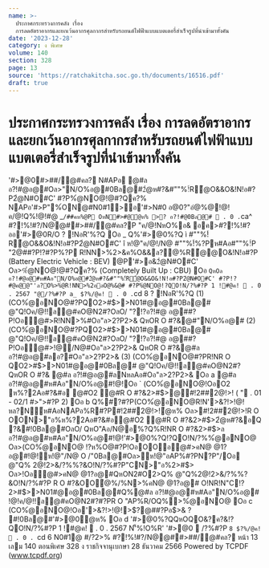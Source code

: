 ```yaml
---
name: >-
  ประกาศกระทรวงการคลัง เรื่อง
  การลดอัตราอากรและยกเว้นอากรศุลกากรสำหรับรถยนต์ไฟฟ้าแบบแบตเตอรี่สำเร็จรูปที่นำเข้ามาทั้งคัน
date: '2023-12-28'
category: ง พิเศษ
volume: 140
section: 328
page: 13
source: 'https://ratchakitcha.soc.go.th/documents/16516.pdf'
draft: true
---
```


# ประกาศกระทรวงการคลัง เรื่อง การลดอัตราอากรและยกเว้นอากรศุลกากรสำหรับรถยนต์ไฟฟ้าแบบแบตเตอรี่สำเร็จรูปที่นำเข้ามาทั้งคัน

'#>@0#>##/@#คล? N#APอ @#ล อ?!#@อ@#Oล>"N/O%อ@#0Bล@#2ํ@ห#?&#""%!์R้@O&&O&!N!อ#?P2ํ@N#O#C' #?P%ํ@NO@!@#?Qค?% NAPอ'#>P"%์ON@#N0#1>อ'#>N#0 อ@0?"อํ@%@!@!ค/@!Q%!@!#@ _` /##คห%@P OหN#>#@ํ@ห% >? อ?!#@0Bล@#  . 0 . `ca^ #?!%!#?/N@@##>##/@#คล?P "ค/@!NหO%อ& อค>#?!%!#? ออ'#>@0R/O ? !NอR'%?Q Oอ _ Q%'#>@0%?Q ì #""%!์R้@O&&O&!N!อ#?P2ํ@N#O#C' î ห!@"ค/@!/N@ #""%!์%?Pห#Aอ#""%!์P "2@##?P!?#?P%?P R!NN>%2>&ค%O&&ล?@%R้@@O&!N!อ#?P (Battery Electric Vehicle : BEV) @P'#>อ&2ํ@N#O#C' Oล>%ํ@NO@!@#?Qค?% (Completely Built Up : CBU) Oอ ` QหOล อ?!#@อ@#ห#Aอ"N/O%อ@#2ํ@ห#?&#""%!์R้@O&&O&!N!อ#?P2ํ@N#O#C' #?P!?#@ค@@"'ล?O%>%ํ@R!NN>%2อลO@%&@# #?P%ํ@NO@!?QO!N/?%#?P 1 !#@ค!  . 0 . 2567 "@/?%#?P a_ $?%/@ค!  . 0 . `cd 8 ? !NอR'%?Q (1) (CO%ํ@อNO@#?PQO2>#$>>N01#@อ@#0Bล@# @"Q!Oค/@!!ล@#คO@N2#?OลO/ "?!?อ?!#@ อ@##?P!Oอํ@#>R!NN>%#Oอ"ล>2?P2>& QหOR O #?&@#"N/O%อ@# (2) (CO%ํ@อNO@#?PQO2>#$>>N01#@อ@#0Bล@# @"Q!Oค/@!!ล@#คO@N2#?OลO/ "?!?อ?!#@ อ@##?P!Oอํ@#>!@/N@#Oอ"ล>2?P2>& QหOR O #?&@#ล อ?!#@อ@#ลอ?#Oอ"ล>2?P2>& (3) (CO%ํ@อNO@#?PR!NR O QO2>#$>>N01#@อ@#0Bล@# @"Q!Oค/@!!ล@#คO@N2#? QหOR O #?& @#ล อ?!#@อ@#ลNหลAอ#Oอ"ล>2?P2>& Oอ a @#ล อ?!#@อ@#ห#Aอ"N/O%อ@#!@!Oอ ` (CO%ํ@อNO@!OอO2 ห%?2Aอ#?&#อ @#O2 @#R O #?&2>#$>@#!2##2@!>! ( " . 01 - 02/1 #>">#?P 2) Oอ b Q%#?#?P(CO%ํ@อNO@R!N'>&?!>!@!หล?N์ห#AอNAPอ%R#?P#!2##2@!>!ํ@ห% Oล>#!2##2@!>!R O OON>"อ%ห%?2Aอ#?&#อ@#O2 @#R O #?&2>#$>2ํ@ห#?&อQ ?&#!0Bล@#OลO/ QหO"Aอ/N@อ%?Q%R!NR O #?&2>#$>ล อ?!#@อ@#ห#Aอ"N/O%อ@#!@!'#>@0%?Q!?QO!N/?%%ํ@อNO@ Oล>(CO%ํ@อNO@ !?ห%O@#?P!OอOOอํ@#>คN@ @1?อ@#!@!ห!@"/N@ O /"0Bล@#Oล>ห!@"อAP%#?PN?P"/Oอ @"Q% 2@!2>&/?%%?&O!N/?%#?P"CN>"อ%2>#$> Oล>!Oอํ@#>คN@ @1?อ@#QหON2#O2>Q% @"Q%2@!2>&/?%%?&O!N/?%#?P R O #?&OOํ@%/%N>%คN@ @1?อ@# O!NR!N"C!? 2>#$>>N01#@อ@#0Bล@#Q%@#ล อ?!#@อ@#ห#Aอ"N/O%อ@# !@!ค/@!!ล@#คO@N2#?#?PR O "AP%R/OQ%>%ํ@อNO@ Oอ c (CO%ํ@อNO@!Oอ'>&?!>!@!>$?@##?Pอ$>& ? #!0Bล@#'#>@0ํ@ห% Oอ d '#>@0%?QQหOQO&?ค?&!?QO!N/?%#?P 1 !#@ค!  . 0 . 2567 N'็%!O%R' '#>@0  /?%#?P `8 $?%/@ค!  . 0 . `cd 6 N0#1@ #/?2>% #?!%!#?/N@@##>##/@#คล? หน้า 13 เลม 140 ตอนพิเศษ 328 ง ราชกิจจานุเบกษา 28 ธันวาคม 2566 Powered by TCPDF (www.tcpdf.org)
